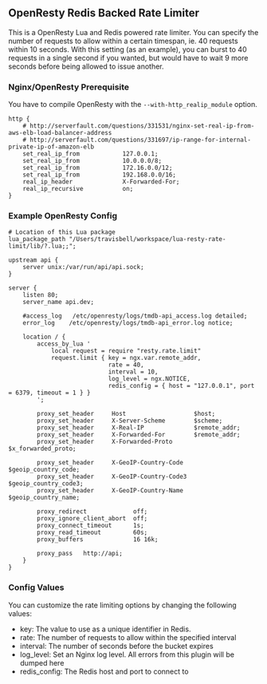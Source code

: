 ## OpenResty Redis Backed Rate Limiter
This is a OpenResty Lua and Redis powered rate limiter. You can specify the number of requests to allow within a certain timespan, ie. 40 requests within 10 seconds. With this setting (as an example), you can burst to 40 requests in a single second if you wanted, but would have to wait 9 more seconds before being allowed to issue another.

### Nginx/OpenResty Prerequisite
You have to compile OpenResty with the `--with-http_realip_module` option.

```
http {
    # http://serverfault.com/questions/331531/nginx-set-real-ip-from-aws-elb-load-balancer-address
    # http://serverfault.com/questions/331697/ip-range-for-internal-private-ip-of-amazon-elb
    set_real_ip_from            127.0.0.1;
    set_real_ip_from            10.0.0.0/8;
    set_real_ip_from            172.16.0.0/12;
    set_real_ip_from            192.168.0.0/16;
    real_ip_header              X-Forwarded-For;
    real_ip_recursive           on;
}
```

### Example OpenResty Config
```
# Location of this Lua package
lua_package_path "/Users/travisbell/workspace/lua-resty-rate-limit/lib/?.lua;;";

upstream api {
    server unix:/var/run/api/api.sock;
}

server {
    listen 80;
    server_name api.dev;

    #access_log   /etc/openresty/logs/tmdb-api_access.log detailed;
    error_log    /etc/openresty/logs/tmdb-api_error.log notice;

    location / {
        access_by_lua '
            local request = require "resty.rate.limit"
            request.limit { key = ngx.var.remote_addr,
                            rate = 40,
                            interval = 10,
                            log_level = ngx.NOTICE,
                            redis_config = { host = "127.0.0.1", port = 6379, timeout = 1 } }
        ';

        proxy_set_header     Host                   $host;
        proxy_set_header     X-Server-Scheme        $scheme;
        proxy_set_header     X-Real-IP              $remote_addr;
        proxy_set_header     X-Forwarded-For        $remote_addr;
        proxy_set_header     X-Forwarded-Proto      $x_forwarded_proto;

        proxy_set_header     X-GeoIP-Country-Code   $geoip_country_code;
        proxy_set_header     X-GeoIP-Country-Code3  $geoip_country_code3;
        proxy_set_header     X-GeoIP-Country-Name   $geoip_country_name;

        proxy_redirect             off;
        proxy_ignore_client_abort  off;
        proxy_connect_timeout      1s;
        proxy_read_timeout         60s;
        proxy_buffers              16 16k;

        proxy_pass   http://api;
    }
}
```

### Config Values
You can customize the rate limiting options by changing the following values:

* key: The value to use as a unique identifier in Redis.
* rate: The number of requests to allow within the specified interval
* interval: The number of seconds before the bucket expires
* log_level: Set an Nginx log level. All errors from this plugin will be dumped here
* redis_config: The Redis host and port to connect to